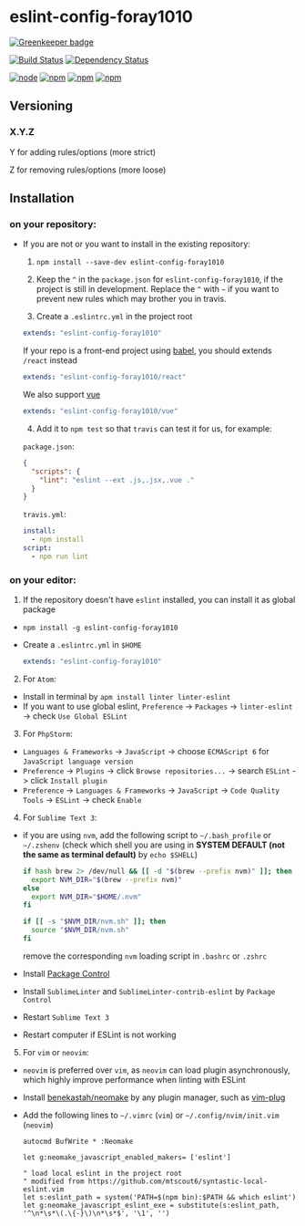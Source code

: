 # eslint-config-foray1010

[![Greenkeeper badge](https://badges.greenkeeper.io/foray1010/eslint-config-foray1010.svg)](https://greenkeeper.io/)

[![Build Status](https://img.shields.io/circleci/project/foray1010/eslint-config-foray1010/master.svg)](https://circleci.com/gh/foray1010/eslint-config-foray1010/tree/master)
[![Dependency Status](https://gemnasium.com/foray1010/eslint-config-foray1010.svg)](https://gemnasium.com/foray1010/eslint-config-foray1010)

[![node](https://img.shields.io/node/v/eslint-config-foray1010.svg)]()
[![npm](https://img.shields.io/npm/v/eslint-config-foray1010.svg)]()
[![npm](https://img.shields.io/npm/dm/eslint-config-foray1010.svg)]()
[![npm](https://img.shields.io/npm/l/eslint-config-foray1010.svg)]()

## Versioning

### X.Y.Z

Y for adding rules/options (more strict)

Z for removing rules/options (more loose)

## Installation

### on your repository:
- If you are not or you want to install in the existing repository:
  1. `npm install --save-dev eslint-config-foray1010`

  2. Keep the `^` in the `package.json` for `eslint-config-foray1010`, if the project is still in development. Replace the `^` with `~` if you want to prevent new rules which may brother you in travis.

  3. Create a `.eslintrc.yml` in the project root

    ```yml
    extends: "eslint-config-foray1010"
    ```

    If your repo is a front-end project using [babel](https://babeljs.io/), you should extends `/react` instead

    ```yml
    extends: "eslint-config-foray1010/react"
    ```

    We also support [vue](https://github.com/vuejs/vue)

    ```yml
    extends: "eslint-config-foray1010/vue"
    ```

  4. Add it to `npm test` so that  `travis` can test it for us, for example:

    `package.json`:
    ```json
    {
      "scripts": {
        "lint": "eslint --ext .js,.jsx,.vue ."
      }
    }
    ```

    `travis.yml`:
    ```yml
    install:
      - npm install
    script:
      - npm run lint
    ```

### on your editor:
1. If the repository doesn't have `eslint` installed, you can install it as global package
  - `npm install -g eslint-config-foray1010`
  - Create a `.eslintrc.yml` in `$HOME`

    ```yml
    extends: "eslint-config-foray1010"
    ```

2. For `Atom`:
  - Install in terminal by `apm install linter linter-eslint`
  - If you want to use global eslint, `Preference` -> `Packages` -> `linter-eslint` -> check `Use Global ESLint`

3. For `PhpStorm`:
  - `Languages & Frameworks` -> `JavaScript` -> choose `ECMAScript 6` for `JavaScript language version`
  - `Preference` -> `Plugins` -> click `Browse repositories...` -> search `ESLint` -> click `Install plugin`
  - `Preference` -> `Languages & Frameworks` -> `JavaScript` -> `Code Quality Tools` -> `ESLint` -> check `Enable`

4. For `Sublime Text 3`:
  - if you are using `nvm`, add the following script to `~/.bash_profile` or `~/.zshenv` (check which shell you are using in **SYSTEM DEFAULT (not the same as terminal default)** by `echo $SHELL`)

    ```bash
    if hash brew 2> /dev/null && [[ -d "$(brew --prefix nvm)" ]]; then
      export NVM_DIR="$(brew --prefix nvm)"
    else
      export NVM_DIR="$HOME/.nvm"
    fi

    if [[ -s "$NVM_DIR/nvm.sh" ]]; then
      source "$NVM_DIR/nvm.sh"
    fi
    ```

    remove the corresponding `nvm` loading script in `.bashrc` or `.zshrc`

  - Install [Package Control](https://packagecontrol.io/installation)
  - Install `SublimeLinter` and `SublimeLinter-contrib-eslint` by `Package Control`
  - Restart `Sublime Text 3`
  - Restart computer if ESLint is not working

5. For `vim` or `neovim`:
  - `neovim` is preferred over `vim`, as `neovim` can load plugin asynchronously, which highly improve performance when linting with ESLint
  - Install [benekastah/neomake](https://github.com/benekastah/neomake) by any plugin manager, such as [vim-plug](https://github.com/junegunn/vim-plug)
  - Add the following lines to `~/.vimrc` (`vim`) or `~/.config/nvim/init.vim` (`neovim`)

    ```
    autocmd BufWrite * :Neomake

    let g:neomake_javascript_enabled_makers= ['eslint']

    " load local eslint in the project root
    " modified from https://github.com/mtscout6/syntastic-local-eslint.vim
    let s:eslint_path = system('PATH=$(npm bin):$PATH && which eslint')
    let g:neomake_javascript_eslint_exe = substitute(s:eslint_path, '^\n*\s*\(.\{-}\)\n*\s*$', '\1', '')
    ```
